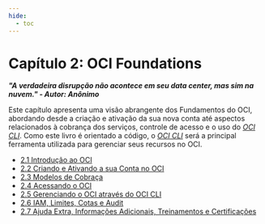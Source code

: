 ```yaml
---
hide:
  - toc
---
```


# Capítulo 2: OCI Foundations

**_"A verdadeira disrupção não acontece em seu data center, mas sim na nuvem." - Autor: Anônimo_**

Este capítulo apresenta uma visão abrangente dos Fundamentos do OCI, abordando desde a criação e ativação da sua nova conta até aspectos relacionados à cobrança dos serviços, controle de acesso e o uso do _[OCI CLI](./gerenciando-o-oci-atraves-do-oci-cli.md)_. Como este livro é orientado a código, o _[OCI CLI](./gerenciando-o-oci-atraves-do-oci-cli.md)_ será a principal ferramenta utilizada para gerenciar seus recursos no OCI.

- [2.1 Introdução ao OCI](./introducao-ao-oci.md)
- [2.2 Criando e Ativando a sua Conta no OCI](./criando-e-ativando-a-sua-conta-no-oci.md)
- [2.3 Modelos de Cobraça](./modelos-de-cobraca.md)
- [2.4 Acessando o OCI](./acessando-o-oci.md)
- [2.5 Gerenciando o OCI através do OCI CLI](./gerenciando-o-oci-atraves-do-oci-cli.md)
- [2.6 IAM, Limites, Cotas e Audit](./iam-limites-cotas-e-audit.md)
- [2.7 Ajuda Extra, Informações Adicionais, Treinamentos e Certificações](./ajuda-extra-informacoes-adicionais-treinamentos-certificacoes.md)
